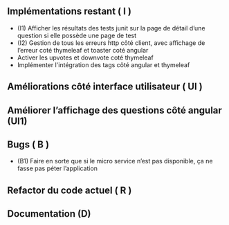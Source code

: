## Implémentations restant ( I )
- (I1) Afficher les résultats des tests junit sur la page de détail d’une question si elle possède une page de test
- (I2) Gestion de tous les erreurs http côté client, avec affichage de l’erreur coté thymeleaf et toaster coté angular
- Activer les upvotes et downvote coté thymeleaf
- Implémenter l'intégration des tags côté angular et thymeleaf

## Améliorations côté interface utilisateur ( UI )
## Améliorer l’affichage des questions côté angular (UI1)
## Bugs ( B )
- (B1) Faire en sorte que si le micro service n’est pas disponible, ça ne fasse pas péter l’application

## Refactor du code actuel ( R )
## Documentation (D)
